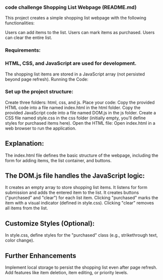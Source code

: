 ### code challenge Shopping List Webpage (README.md)
This project creates a simple shopping list webpage with the following functionalities:

Users can add items to the list.
Users can mark items as purchased.
Users can clear the entire list.
 ### Requirements:

### HTML, CSS, and JavaScript are used for development.
The shopping list items are stored in a JavaScript array (not persisted beyond page refresh).
Running the Code:

### Set up the project structure:
Create three folders: html, css, and js.
Place your code:
Copy the provided HTML code into a file named index.html in the html folder.
Copy the provided JavaScript code into a file named DOM.js in the js folder.
Create a CSS file named style.css in the css folder (initially empty, you'll define styles for purchased items here).
Open the HTML file:
Open index.html in a web browser to run the application.
## Explanation:

The index.html file defines the basic structure of the webpage, including the form for adding items, the list container, and buttons.
## The DOM.js file handles the JavaScript logic:
It creates an empty array to store shopping list items.
It listens for form submission and adds the entered item to the list.
It creates buttons ("purchased" and "clear") for each list item.
Clicking "purchased" marks the item with a visual indicator (defined in style.css).
Clicking "clear" removes all items from the list.
## Customize Styles (Optional):
In style.css, define styles for the "purchased" class (e.g., strikethrough text, color change).
## Further Enhancements 

Implement local storage to persist the shopping list even after page refresh.
Add features like item deletion, item editing, or priority levels.